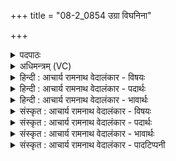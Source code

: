 +++
title = "08-2_0854 उग्रा विघनिना"

+++
<details><summary>पदपाठः</summary>

उग्रा꣢। वि꣣घनि꣡ना꣢। वि꣣। घनि꣡ना꣢। मृ꣡धः꣢꣯। इ꣡न्द्राग्नी꣢। इ꣡न्द्र। अग्नी꣡इति꣢। ह꣣वामहे। ता꣢। नः꣣। मृडातः। ईदृ꣡शे꣢। ८५४।
</details>

<details><summary>अधिमन्त्रम् (VC)</summary>

- इन्द्राग्नी
- भरद्वाजो बार्हस्पत्यः
- गायत्री
- षड्जः
</details>

<details><summary>हिन्दी : आचार्य रामनाथ वेदालंकार - विषयः</summary>

अगले मन्त्र में पुनः परमात्मा और जीवात्मा का ही विषय वर्णित है।
</details>

<details><summary>हिन्दी : आचार्य रामनाथ वेदालंकार - पदार्थः</summary>

पदार्थान्वय -  (मृधः) हिंसक काम,क्रोध आदि शत्रुओं के (विघनिना) विनाशक, (उग्रा) उग्र बलवाले (इन्द्राग्नी) परमात्मा और जीवात्मा को,हम (हवामहे) पुकारते हैं।(ता)वे दोनों (ईदृशे) ऐसे विकट देवासुरसंग्राम के उपस्थित होने पर (नः) हमें (मृडातः) सुखी करें ॥२॥
</details>

<details><summary>हिन्दी : आचार्य रामनाथ वेदालंकार - भावार्थः</summary>

भावार्थ -  सबको चाहिए कि परमात्मा की उपासना करके और जीवात्मा को उद्बोधन देकर सब विघ्नों तथा सब शत्रुओं को पराजित करें ॥२॥
</details>

<details><summary>संस्कृत : आचार्य रामनाथ वेदालंकार - विषयः</summary>

अथ पुनः परमात्मजीवात्मनोरेव विषय उच्यते।
</details>

<details><summary>संस्कृत : आचार्य रामनाथ वेदालंकार - पदार्थः</summary>

पदार्थान्वय -  (मृधः) हिंसकान् कामक्रोधादीन् रिपून् (विघनिना) हन्तारौ, (उग्रा) उग्रौ उद्गूर्णबलौ (इन्द्राग्नी) परमात्मजीवात्मानौ,वयम् (हवामहे) आह्वयामः। (ता) तौ (ईदृशे) एवंविधे संग्रामे उपस्थिते (नः) अस्मान् (मृडातः) सुखयेताम्।[मृड सुखने,तुदादिः,लेटि आडागमे रूपम्]॥२॥३
</details>

<details><summary>संस्कृत : आचार्य रामनाथ वेदालंकार - भावार्थः</summary>

भावार्थ -  परमात्मानमुपास्य जीवात्मानं चोद्बोध्य सर्वैः सर्वे विघ्नाः सर्वे शत्रवश्च पराजेयाः ॥२॥
</details>

<details><summary>संस्कृत : आचार्य रामनाथ वेदालंकार - पादटिप्पनी</summary>

टिप्पनी -   २. ऋ० ६।६०।५, य० ३३।६१। ३. दयानन्दर्षिणा मन्त्रोऽयमृग्भाष्ये वायुविद्युतोः प्रयोगेण संग्रामजयविषये यजुर्भाष्ये च सभासेनाधीशविषये व्याख्यातः।
</details>